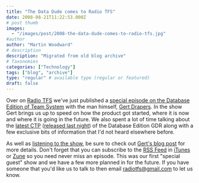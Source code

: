 ```yaml
---
title: "The Data Dude comes to Radio TFS"
date: 2008-08-21T11:22:53.000Z
# post thumb
images:
  - "/images/post/2008-the-data-dude-comes-to-radio-tfs.jpg"
#author
author: "Martin Woodward"
# description
description: "Migrated from old blog archive"
# Taxonomies
categories: ["Technology"]
tags: ["blog", "archive"]
type: "regular" # available type (regular or featured)
draft: false
---
```


[](http://blogs.msdn.com/gertd/) Over on [Radio TFS](http://www.radiotfs.com/) we've just published a [special episode on the Database Edition of Team System](http://www.radiotfs.com/2008/08/21/RadioTFS09VisualStudioTeamSystem2008DatabaseEdition.aspx) with the man himself, [Gert Drapers](http://blogs.msdn.com/gertd/).  In the show Gert brings us up to speed on how the product got started, where it is now and where it is going in the future.  We also spent a lot of time talking about the [latest CTP](http://blogs.msdn.com/gertd/archive/2008/08/20/vstsdb-2008-gdr-ctp16-is-here.aspx) ([released last night](http://blogs.msdn.com/gertd/archive/2008/08/20/vstsdb-2008-gdr-ctp16-is-here.aspx)) of the Database Edition GDR along with a few exclusive bits of information that I'd not heard elsewhere before.  

As well as [listening to the show](http://feeds.feedburner.com/~r/radiotfs/~5/370782376/radiotfs_009.mp3), be sure to check out [Gert's blog post](http://blogs.msdn.com/gertd/archive/2008/08/20/vstsdb-2008-gdr-ctp16-is-here.aspx) for more details.  Don't forget that you can subscribe to the [RSS Feed](http://feeds.feedburner.com/radiotfs) in [iTunes](http://phobos.apple.com/WebObjects/MZStore.woa/wa/viewPodcast?id=274094361) or [Zune](zune://subscribe/?Radio%20TFS=http://feeds.feedburner.com/radiotfs) so you need never miss an episode.  This was our first "special guest" show and we have a few more planned in for the future.  If you have someone that you'd like us to talk to then email [radiotfs@gmail.com](mailto:radiotfs@gmail.com) to let us know.